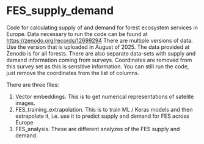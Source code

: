 # FES_supply_demand
Code for calculating supply of and demand for forest ecosystem services in Europe. Data necessary to run the code can be found at https://zenodo.org/records/12699294
There are multiple versions of data. Use the version that is uploaded in August of 2025. 
The data provided at Zenodo is for all forests. There are also separate data-sets with supply and demand information coming from surveys. Coordinates are removed from this survey set as this is sensitive information. You can still run the code, just remove the coordinates from the list of columns. 

There are three files:
1. Vector embeddings. This is to get numerical representations  of satelite images.
2. FES_training_extrapolation. This is to train ML / Keras models and then extrapolate it, i.e. use it to predict supply and demand for FES across Europe
3. FES_analysis. These are different analyzes of the FES supply and demand. 
